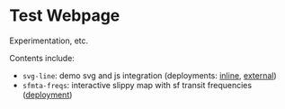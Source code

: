 # Test Webpage

Experimentation, etc.

Contents include:
- `svg-line`: demo svg and js integration (deployments: [inline](https://samkunz.github.io/test-webpage/svg-line/inline.html), [external](https://samkunz.github.io/test-webpage/svg-line/external.html))
- `sfmta-freqs`: interactive slippy map with sf transit frequencies ([deployment](https://samkunz.github.io/test-webpage/sfmta-freqs))
